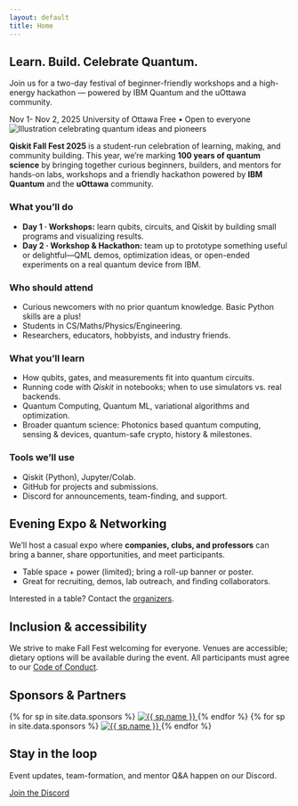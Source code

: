 ```yaml
---
layout: default
title: Home
---
```


<section class="hero">
  <div class="container hero-inner">
    <h1>Learn. Build. Celebrate Quantum.</h1>
    <p>Join us for a two-day festival of beginner-friendly workshops and a high-energy hackathon — powered by IBM Quantum and the uOttawa community.</p>
    <div class="meta">
      <span class="pill">Nov 1- Nov 2, 2025</span>
      <span class="pill">University of Ottawa</span>
      <span class="pill">Free • Open to everyone</span>
    </div>
  </div>
</section>

<main class="container">
  <section id="about" class="card">
  <img
    src="{{ '/assets/Full_Illustration.png' | relative_url }}"
    alt="Illustration celebrating quantum ideas and pioneers"
    class="about-banner"
    loading="eager"
    decoding="async"
  >

  <p>
    <strong>Qiskit Fall Fest 2025</strong> is a student-run celebration of learning,
    making, and community building. This year, we’re marking 
    <strong>100 years of quantum science</strong> by bringing together curious beginners,
    builders, and mentors for hands-on labs, workshops and a friendly hackathon powered 
    by <strong>IBM Quantum</strong> and the <strong>uOttawa</strong> community.
  </p>

  <h3>What you’ll do</h3>
  <ul class="keypoints">
    <li><strong>Day 1 · Workshops:</strong> learn qubits, circuits, and Qiskit by building small programs and visualizing results.</li>
    <li><strong>Day 2 · Workshop & Hackathon:</strong> team up to prototype something useful or delightful—QML demos, optimization ideas, or open-ended experiments on a real quantum device from IBM.</li>
    <!-- <li><strong>Mentor hours:</strong> get guidance on scoping, debugging, and demo storytelling.</li> -->
  </ul>

  <h3>Who should attend</h3>
  <ul class="keypoints">
    <li>Curious newcomers with no prior quantum knowledge. Basic Python skills are a plus!</li>
    <li>Students in CS/Maths/Physics/Engineering.</li>
    <li>Researchers, educators, hobbyists, and industry friends.</li>
  </ul>

  <h3>What you’ll learn</h3>
  <ul class="keypoints">
    <li>How qubits, gates, and measurements fit into quantum circuits.</li>
    <li>Running code with <em>Qiskit</em> in notebooks; when to use simulators vs. real backends.</li>
    <li>Quantum Computing, Quantum ML, variational algorithms and optimization.</li>
    <li>Broader quantum science: Photonics based quantum computing, sensing & devices, quantum-safe crypto, history & milestones.</li>
  </ul>

  <h3>Tools we’ll use</h3>
  <ul class="keypoints">
    <li>Qiskit (Python), Jupyter/Colab.</li>
    <li>GitHub for projects and submissions.</li>
    <li>Discord for announcements, team-finding, and support.</li>
  </ul>
</section>

<section class="card">
  <h2>Evening Expo & Networking</h2>
  <p>
    We’ll host a casual expo where <strong>companies, clubs, and professors</strong> can bring a banner,
    share opportunities, and meet participants.
  </p>
  <ul class="keypoints">
    <li>Table space + power (limited); bring a roll-up banner or poster.</li>
    <li>Great for recruiting, demos, lab outreach, and finding collaborators.</li>
  </ul>
  <p class="note">
    Interested in a table? Contact the <a href="{{ '/organizers/' | relative_url }}">organizers</a>.
  </p>
</section>

<section class="card">
  <h2>Inclusion & accessibility</h2>
  <p>
    We strive to make Fall Fest welcoming for everyone. Venues are accessible; dietary options will be
    available during the event. All participants must agree to our
    <a href="{{ '/code-of-conduct/' | relative_url }}">Code of Conduct</a>.
  </p>
</section>

<section class="card" aria-labelledby="sponsor-heading">
  <h2 id="sponsor-heading">Sponsors & Partners</h2>

  <div class="sponsor-marquee" aria-label="Sponsor logos">
    <div class="marquee-track">
      {% for sp in site.data.sponsors %}
        <a class="sponsor-tile" href="{{ sp.url }}" target="_blank" rel="noopener">
          <img src="{{ sp.logo | relative_url }}" alt="{{ sp.name }}">
        </a>
      {% endfor %}
      <!-- duplicate once for seamless loop -->
      {% for sp in site.data.sponsors %}
        <a class="sponsor-tile" href="{{ sp.url }}" target="_blank" rel="noopener">
          <img src="{{ sp.logo | relative_url }}" alt="{{ sp.name }}">
        </a>
      {% endfor %}
    </div>
  </div>
</section>


<section class="card center">
  <h2>Stay in the loop</h2>
  <p>Event updates, team-formation, and mentor Q&A happen on our Discord.</p>
  <a class="btn" href="{{ '/contact/' | relative_url }}">Join the Discord</a>
</section>

<!--   <p> -->
<!--     Event updates, team-formation, and mentor Q&A happen on our Discord: -->
<!--     <a href="{{ site.discord_url }}" target="_blank" rel="noopener">{{ site.discord_url }}</a>. -->
<!--     Check the <a href="#schedule">schedule</a> for the latest timing. -->
<!--   </p> -->


</main>
